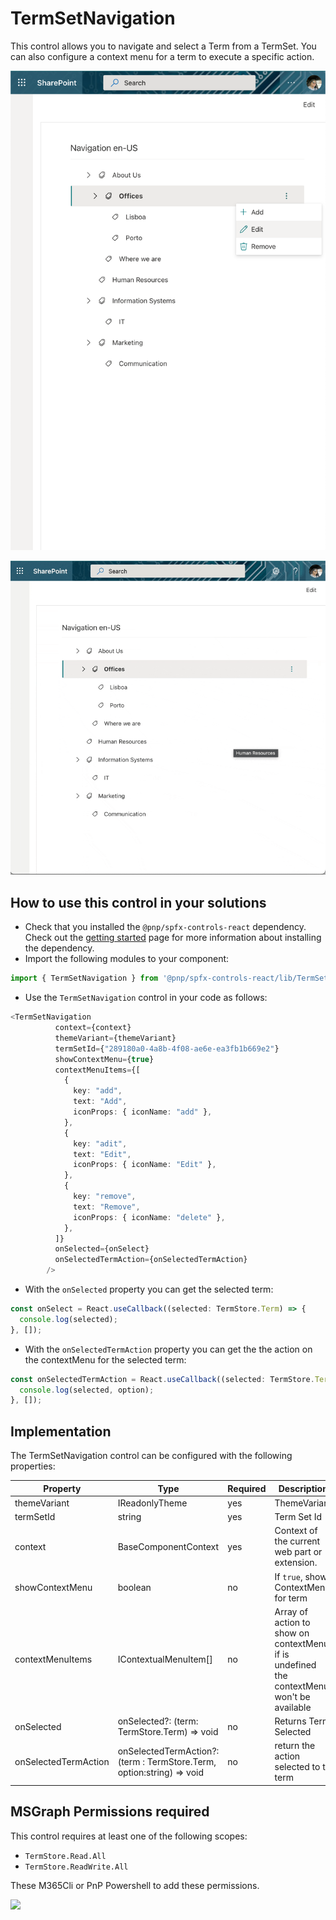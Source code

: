 # TermSetNavigation

This control allows you to navigate and select a Term from a TermSet. You can also configure a context menu for a term to execute a specific action.

![termsetNavigation](../assets/TermSetNavigation.png)

![termsetNavigation](../assets/TermSetNavigation.gif)

## How to use this control in your solutions

- Check that you installed the `@pnp/spfx-controls-react` dependency. Check out the [getting started](../../#getting-started) page for more information about installing the dependency.
- Import the following modules to your component:

```TypeScript
import { TermSetNavigation } from '@pnp/spfx-controls-react/lib/TermSetNavigation';
```

- Use the `TermSetNavigation` control in your code as follows:

```TypeScript
<TermSetNavigation
          context={context}
          themeVariant={themeVariant}
          termSetId={"289180a0-4a8b-4f08-ae6e-ea3fb1b669e2"}
          showContextMenu={true}
          contextMenuItems={[
            {
              key: "add",
              text: "Add",
              iconProps: { iconName: "add" },
            },
            {
              key: "adit",
              text: "Edit",
              iconProps: { iconName: "Edit" },
            },
            {
              key: "remove",
              text: "Remove",
              iconProps: { iconName: "delete" },
            },
          ]}
          onSelected={onSelect}
          onSelectedTermAction={onSelectedTermAction}
        />
```

- With the `onSelected` property you can get the selected term:

```typescript
const onSelect = React.useCallback((selected: TermStore.Term) => {
  console.log(selected);
}, []);
```

- With the `onSelectedTermAction` property you can get the the action on the contextMenu for the selected term:

```typescript
const onSelectedTermAction = React.useCallback((selected: TermStore.Term, option:string) => {
  console.log(selected, option);
}, []);
```

## Implementation

The TermSetNavigation control can be configured with the following properties:

| Property | Type | Required | Description |
| ---- | ---- | ---- | ---- |
| themeVariant | IReadonlyTheme | yes | ThemeVariant |
| termSetId | string | yes | Term Set Id |
| context | BaseComponentContext | yes | Context of the current web part or extension. |
| showContextMenu | boolean | no | If `true`, shows ContextMenu for term |
| contextMenuItems |IContextualMenuItem[] | no | Array of action to show on contextMenu, if is undefined the contextMenu won't be available |
| onSelected |onSelected?: (term: TermStore.Term) => void| no | Returns Term Selected |
| onSelectedTermAction | onSelectedTermAction?: (term : TermStore.Term, option:string) => void | no | return  the action selected to to term |

## MSGraph Permissions required

This control requires at least one of the following scopes:

- `TermStore.Read.All`
- `TermStore.ReadWrite.All`

These M365Cli or PnP Powershell to add these permissions.

![](https://telemetry.sharepointpnp.com/sp-dev-fx-controls-react/wiki/controls/TermSetNavigation)
